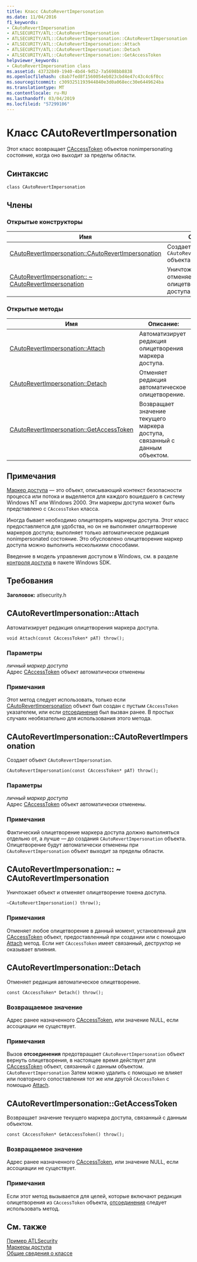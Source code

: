 ```yaml
---
title: Класс CAutoRevertImpersonation
ms.date: 11/04/2016
f1_keywords:
- CAutoRevertImpersonation
- ATLSECURITY/ATL::CAutoRevertImpersonation
- ATLSECURITY/ATL::CAutoRevertImpersonation::CAutoRevertImpersonation
- ATLSECURITY/ATL::CAutoRevertImpersonation::Attach
- ATLSECURITY/ATL::CAutoRevertImpersonation::Detach
- ATLSECURITY/ATL::CAutoRevertImpersonation::GetAccessToken
helpviewer_keywords:
- CAutoRevertImpersonation class
ms.assetid: 43732849-1940-4bd4-9d52-7a5698bb8838
ms.openlocfilehash: c8ab7fed8f1560054eb023cbd4e47c43c4c6f0cc
ms.sourcegitcommit: c3093251193944840e3d0a068ecc30e6449624ba
ms.translationtype: MT
ms.contentlocale: ru-RU
ms.lasthandoff: 03/04/2019
ms.locfileid: "57299106"
---
```

# <a name="cautorevertimpersonation-class"></a>Класс CAutoRevertImpersonation

Этот класс возвращает [CAccessToken](../../atl/reference/caccesstoken-class.md) объектов nonimpersonating состояние, когда оно выходит за пределы области.

## <a name="syntax"></a>Синтаксис

```
class CAutoRevertImpersonation
```

## <a name="members"></a>Члены

### <a name="public-constructors"></a>Открытые конструкторы

|Имя|Описание|
|----------|-----------------|
|[CAutoRevertImpersonation::CAutoRevertImpersonation](#cautorevertimpersonation)|Создает `CAutoRevertImpersonation` объекта|
|[CAutoRevertImpersonation:: ~ CAutoRevertImpersonation](#dtor)|Уничтожает объект и отменяет олицетворение токена доступа.|

### <a name="public-methods"></a>Открытые методы

|Имя|Описание:|
|----------|-----------------|
|[CAutoRevertImpersonation::Attach](#attach)|Автоматизирует редакция олицетворения маркера доступа.|
|[CAutoRevertImpersonation::Detach](#detach)|Отменяет редакция автоматическое олицетворение.|
|[CAutoRevertImpersonation::GetAccessToken](#getaccesstoken)|Возвращает значение текущего маркера доступа, связанный с данным объектом.|

## <a name="remarks"></a>Примечания

[Маркер доступа](/windows/desktop/SecAuthZ/access-tokens) — это объект, описывающий контекст безопасности процесса или потока и выделяется для каждого вошедшего в систему Windows NT или Windows 2000. Эти маркеры доступа может быть представлено с `CAccessToken` класса.

Иногда бывает необходимо олицетворять маркеры доступа. Этот класс предоставляется для удобства, но он не выполняет олицетворение маркеров доступа; выполняет только автоматическое редакция nonimpersonated состояние. Это обусловлено олицетворение маркер доступа можно выполнить несколькими способами.

Введение в модель управления доступом в Windows, см. в разделе [контроля доступа](/windows/desktop/SecAuthZ/access-control) в пакете Windows SDK.

## <a name="requirements"></a>Требования

**Заголовок:** atlsecurity.h

##  <a name="attach"></a>  CAutoRevertImpersonation::Attach

Автоматизирует редакция олицетворения маркера доступа.

```
void Attach(const CAccessToken* pAT) throw();
```

### <a name="parameters"></a>Параметры

*личный маркер доступа*<br/>
Адрес [CAccessToken](../../atl/reference/caccesstoken-class.md) объект автоматически отменены

### <a name="remarks"></a>Примечания

Этот метод следует использовать, только если [CAutoRevertImpersonation](../../atl/reference/cautorevertimpersonation-class.md) объект был создан с пустым `CAccessToken` указателем, или если [отсоединения](#detach) был вызван ранее. В простых случаях необязательно для использования этого метода.

##  <a name="cautorevertimpersonation"></a>  CAutoRevertImpersonation::CAutoRevertImpersonation

Создает объект `CAutoRevertImpersonation`.

```
CAutoRevertImpersonation(const CAccessToken* pAT) throw();
```

### <a name="parameters"></a>Параметры

*личный маркер доступа*<br/>
Адрес [CAccessToken](../../atl/reference/caccesstoken-class.md) объект автоматически отменены.

### <a name="remarks"></a>Примечания

Фактический олицетворение маркера доступа должно выполняться отдельно от, а лучше — до создания `CAutoRevertImpersonation` объекта. Олицетворение будут автоматически отменены при `CAutoRevertImpersonation` объект выходит за пределы области.

##  <a name="dtor"></a>  CAutoRevertImpersonation:: ~ CAutoRevertImpersonation

Уничтожает объект и отменяет олицетворение токена доступа.

```
~CAutoRevertImpersonation() throw();
```

### <a name="remarks"></a>Примечания

Отменяет любое олицетворение в данный момент, установленный для [CAccessToken](../../atl/reference/caccesstoken-class.md) объект, предоставленный при создании или с помощью [Attach](#attach) метод. Если нет `CAccessToken` имеет связанный, деструктор не оказывает влияния.

##  <a name="detach"></a>  CAutoRevertImpersonation::Detach

Отменяет редакция автоматическое олицетворение.

```
const CAccessToken* Detach() throw();
```

### <a name="return-value"></a>Возвращаемое значение

Адрес ранее назначенного [CAccessToken](../../atl/reference/caccesstoken-class.md), или значение NULL, если ассоциации не существует.

### <a name="remarks"></a>Примечания

Вызов **отсоединения** предотвращает `CAutoRevertImpersonation` объект вернуть олицетворения, в настоящее время действует для [CAccessToken](../../atl/reference/caccesstoken-class.md) объект, связанный с данным объектом. `CAutoRevertImpersonation` Затем можно удалить с помощью не влияет или повторного сопоставления тот же или другой `CAccessToken` с помощью [Attach](#attach).

##  <a name="getaccesstoken"></a>  CAutoRevertImpersonation::GetAccessToken

Возвращает значение текущего маркера доступа, связанный с данным объектом.

```
const CAccessToken* GetAccessToken() throw();
```

### <a name="return-value"></a>Возвращаемое значение

Адрес ранее назначенного [CAccessToken](../../atl/reference/caccesstoken-class.md), или значение NULL, если ассоциации не существует.

### <a name="remarks"></a>Примечания

Если этот метод вызывается для целей, которые включают редакция олицетворения из `CAccessToken` объекта, [отсоединения](#detach) следует использовать метод.

## <a name="see-also"></a>См. также

[Пример ATLSecurity](../../visual-cpp-samples.md)<br/>
[Маркеры доступа](/windows/desktop/SecAuthZ/access-tokens)<br/>
[Общие сведения о классе](../../atl/atl-class-overview.md)
